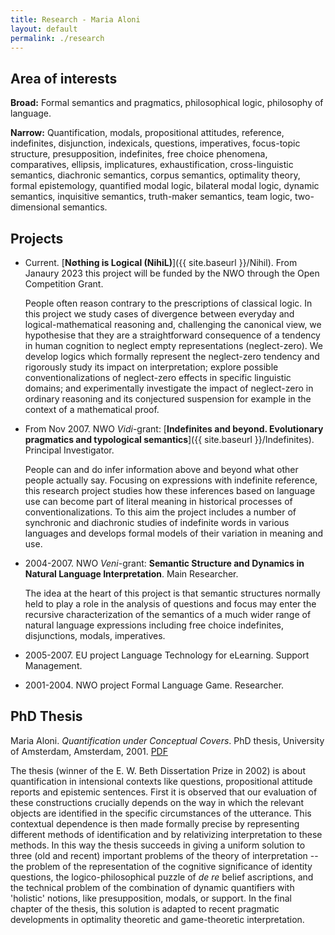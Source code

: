 ```yaml
---
title: Research - Maria Aloni
layout: default
permalink: ./research
---
```


## Area of interests

**Broad:** Formal semantics and pragmatics, philosophical logic, philosophy of language.

**Narrow:** Quantification, modals, propositional attitudes, reference, indefinites, disjunction, indexicals, questions, imperatives, focus-topic structure, presupposition, indefinites, free choice phenomena, comparatives, ellipsis, implicatures, exhaustification, cross-linguistic semantics, diachronic semantics, corpus semantics, optimality theory, formal epistemology, quantified modal logic, bilateral modal logic, dynamic semantics, inquisitive semantics, truth-maker semantics, team logic, two-dimensional semantics.


##  Projects
- Current. [**N&#8709;thing is Logical (NihiL)**]({{ site.baseurl }}/Nihil). From Janaury 2023 this project will be funded by the NWO through the Open Competition Grant.

  People often reason contrary to the prescriptions of classical logic. In this project we study cases of divergence between everyday and logical-mathematical reasoning and, challenging the canonical view, we hypothesise that they are a straightforward consequence of a tendency in human cognition to neglect empty representations (neglect-zero). We develop logics which formally represent the neglect-zero tendency and rigorously study its impact on interpretation; explore possible conventionalizations of neglect-zero effects in specific linguistic domains; and experimentally investigate the impact of neglect-zero in ordinary reasoning and its conjectured suspension for example in the context of a mathematical proof.  

- From Nov 2007. NWO *Vidi*-grant: [**Indefinites and beyond. Evolutionary pragmatics and typological semantics**]({{ site.baseurl }}/Indefinites). Principal Investigator.

  People can and do infer information above and beyond what other people actually say.  Focusing on expressions with indefinite reference, this research project studies how these inferences based on language use can become part of literal meaning in historical processes of conventionalizations. To this aim the project includes a number of synchronic and diachronic studies of indefinite words in various languages and  develops formal models of their variation in meaning and use.
- 2004-2007. NWO *Veni*-grant: **Semantic Structure and Dynamics in Natural Language Interpretation**. Main Researcher.

  The idea at the heart of this project is that semantic structures normally held to play a role in the analysis of questions and focus may enter the recursive characterization of the semantics of a much wider range of natural language expressions including free choice indefinites, disjunctions, modals, imperatives.

- 2005-2007. EU project Language Technology for eLearning. Support Management.

- 2001-2004. NWO project Formal Language Game. Researcher.

## PhD Thesis
Maria Aloni. *Quantification under Conceptual Covers*. PhD thesis, University of Amsterdam, Amsterdam, 2001. [PDF](resources/Aloni2001.pdf)

The thesis (winner of the E. W. Beth Dissertation Prize in 2002) is about quantification in intensional contexts like questions, propositional attitude reports and epistemic sentences. First it is observed that our evaluation of these constructions crucially depends on the way in which the relevant objects are identified in the specific circumstances of the utterance. This contextual dependence is then made formally precise by representing different methods of identification and by relativizing interpretation to these methods. In this way the thesis succeeds in giving a uniform solution to three (old and recent) important problems of the theory of interpretation -- the problem of the representation of the cognitive significance of identity questions, the logico-philosophical puzzle of *de re* belief ascriptions, and the technical problem of the combination of dynamic quantifiers with 'holistic' notions, like presupposition, modals, or support. In the final chapter of the thesis, this solution is adapted to recent pragmatic developments in optimality theoretic and game-theoretic interpretation.

